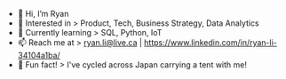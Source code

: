 - 👋 Hi, I’m Ryan 
- 👀 Interested in > Product, Tech, Business Strategy, Data Analytics
- 🌱 Currently learning > SQL, Python, IoT
- 📫 Reach me at > ryan.li@live.ca | https://www.linkedin.com/in/ryan-li-34104a1ba/
- 🌸 Fun fact! > I've cycled across Japan carrying a tent with me!

<!---
ryan8362/ryan8362 is a ✨ special ✨ repository because its `README.md` (this file) appears on your GitHub profile.
You can click the Preview link to take a look at your changes.
--->
